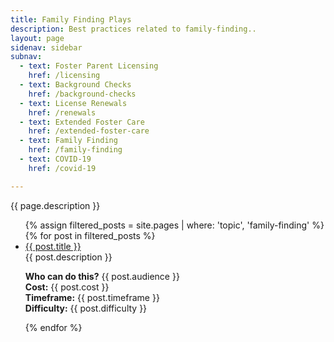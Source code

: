 ```yaml
---
title: Family Finding Plays
description: Best practices related to family-finding..
layout: page
sidenav: sidebar
subnav:
  - text: Foster Parent Licensing
    href: /licensing
  - text: Background Checks
    href: /background-checks
  - text: License Renewals
    href: /renewals
  - text: Extended Foster Care
    href: /extended-foster-care
  - text: Family Finding
    href: /family-finding
  - text: COVID-19
    href: /covid-19

---
```


{{ page.description }}

<ul>
  {% assign filtered_posts = site.pages | where: 'topic', 'family-finding' %}
  {% for post in filtered_posts %}
    <li><a href="{{ post.url }}">{{ post.title }}</a></li>
	{{ post.description }}
	<p>
	<b>Who can do this?</b> {{ post.audience }}<br />
	<b>Cost:</b> {{ post.cost }}<br />
	<b>Timeframe:</b> {{ post.timeframe }}<br />
	<b>Difficulty:</b> {{ post.difficulty }}<br />
	</p>
  {% endfor %}
</ul>

